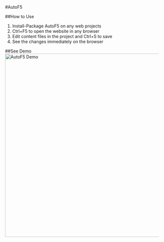 #AutoF5

##How to Use
1. Install-Package AutoF5 on any web projects
2. Ctrl+F5 to open the website in any browser
3. Edit content files in the project and Ctrl+S to save
4. See the changes immediately on the browser

##See Demo
<a target="_blank" href="http://www.youtube.com/watch?v=jVjVbr8mjfo&hd=1">
<img alt="AutoF5 Demo" src="https://github.com/hongyes/AutoF5/raw/master/AutoF5Demo.png" width="600" />
</a>


